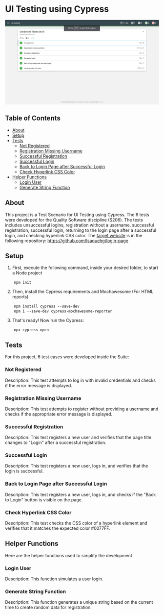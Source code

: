# UI Testing using Cypress

<img src='./img/screenshot1.png' alt='Cypress Mochawesome HTML Report'>

## Table of Contents
- [About](#about)
- [Setup](#setup)
- [Tests](#tests)
    - [Not Registered](#not-registered)
    - [Registration Missing Username](#registration-missing-username)
    - [Successful Registration](#successful-registration)
    - [Successful Login](#successful-login)
    - [Back to Login Page after Successful Login](#back-to-login-page-after-successful-login)
    - [Check Hyperlink CSS Color](#check-hyperlink-css-color)
- [Helper Functions](#helper-functions)
    - [Login User](#login-user)
    - [Generate String Function](#generate-string-function)

## About
This project is a Test Scenario for UI Testing using Cypress. The 6 tests were developed for the Quality Software discipline (S206). The tests includes unsuccessful logins, registration without a username, successful registration, successful login, returning to the login page after a successful login, and checking hyperlink CSS color.
The [target website](https://demo-login-pi.vercel.app/) is in the following repository: https://github.com/Isaquehg/login-page

## Setup
1. First, execute the following command, inside your desired folder, to start a Node project
```
    npm init
```
2. Then, install the Cypress requirements and Mochawesome (For HTML reports)
```
    npm install cypress --save-dev
    npm i --save-dev cypress-mochawesome-reporter
```
3. That's ready! Now run the Cypress:
```
    npx cypress open
```

## Tests
For this project, 6 test cases were developed inside the Suite:

### Not Registered
Description: This test attempts to log in with invalid credentials and checks if the error message is displayed.

### Registration Missing Username
Description: This test attempts to register without providing a username and checks if the appropriate error message is displayed.

### Successful Registration
Description: This test registers a new user and verifies that the page title changes to "Login" after a successful registration.

### Successful Login
Description: This test registers a new user, logs in, and verifies that the login is successful.

### Back to Login Page after Successful Login
Description: This test registers a new user, logs in, and checks if the "Back to Login" button is visible on the page.

### Check Hyperlink CSS Color
Description: This test checks the CSS color of a hyperlink element and verifies that it matches the expected color #0077FF.

## Helper Functions
Here are the helper functions used to simplify the development

### Login User
Description: This function simulates a user login.

### Generate String Function
Description: This function generates a unique string based on the current time to create random data for registration.
